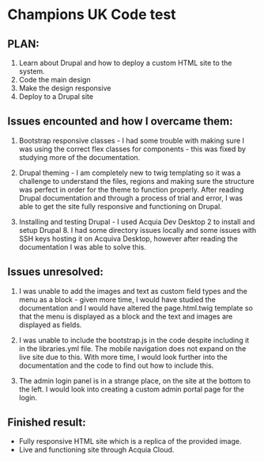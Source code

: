 # Champions UK Code test

## PLAN:

1. Learn about Drupal and how to deploy a custom HTML site to the system.
2. Code the main design
3. Make the design responsive
4. Deploy to a Drupal site

## Issues encounted and how I overcame them:

1. Bootstrap responsive classes - I had some trouble with making sure I was using the correct flex classes for components - this was fixed by studying more of the documentation.

2. Drupal theming - I am completely new to twig templating so it was a challenge to understand the files, regions and making sure the structure was perfect in order for the theme to function properly. After reading Drupal documentation and through a process of trial and error, I was able to get the site fully responsive and functioning on Drupal.

3. Installing and testing Drupal - I used Acquia Dev Desktop 2 to install and setup Drupal 8. I had some directory issues locally and some issues with SSH keys hosting it on Acquiva Desktop, however after reading the documentation I was able to solve this.

## Issues unresolved:

1. I was unable to add the images and text as custom field types and the menu as a block - given more time, I would have studied the documentation and I would have altered the page.html.twig template so that the menu is displayed as a block and the text and images are displayed as fields.

2. I was unable to include the bootstrap.js in the code despite including it in the libraries.yml file. The mobile navigation does not expand on the live site due to this. With more time, I would look further into the documentation and the code to find out how to include this.

3. The admin login panel is in a strange place, on the site at the bottom to the left. I would look into creating a custom admin portal page for the login.

## Finished result:

- Fully responsive HTML site which is a replica of the provided image.
- Live and functioning site through Acquia Cloud.


